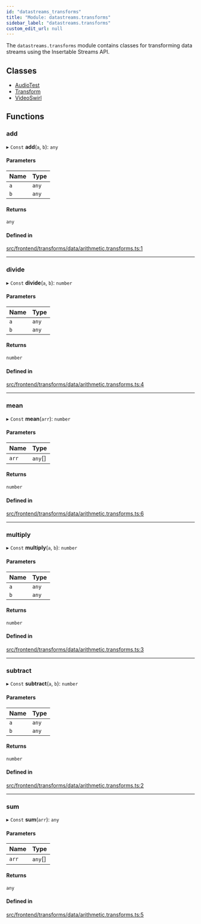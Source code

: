 ```yaml
---
id: "datastreams_transforms"
title: "Module: datastreams.transforms"
sidebar_label: "datastreams.transforms"
custom_edit_url: null
---
```


The `datastreams.transforms` module contains classes for transforming data streams using the Insertable Streams API.

## Classes

- [AudioTest](../classes/datastreams_transforms.AudioTest)
- [Transform](../classes/datastreams_transforms.Transform)
- [VideoSwirl](../classes/datastreams_transforms.VideoSwirl)

## Functions

### add

▸ `Const` **add**(`a`, `b`): `any`

#### Parameters

| Name | Type |
| :------ | :------ |
| `a` | `any` |
| `b` | `any` |

#### Returns

`any`

#### Defined in

[src/frontend/transforms/data/arithmetic.transforms.ts:1](https://github.com/brainsatplay/datastreams-api/blob/b373a8f/src/frontend/transforms/data/arithmetic.transforms.ts#L1)

___

### divide

▸ `Const` **divide**(`a`, `b`): `number`

#### Parameters

| Name | Type |
| :------ | :------ |
| `a` | `any` |
| `b` | `any` |

#### Returns

`number`

#### Defined in

[src/frontend/transforms/data/arithmetic.transforms.ts:4](https://github.com/brainsatplay/datastreams-api/blob/b373a8f/src/frontend/transforms/data/arithmetic.transforms.ts#L4)

___

### mean

▸ `Const` **mean**(`arr`): `number`

#### Parameters

| Name | Type |
| :------ | :------ |
| `arr` | `any`[] |

#### Returns

`number`

#### Defined in

[src/frontend/transforms/data/arithmetic.transforms.ts:6](https://github.com/brainsatplay/datastreams-api/blob/b373a8f/src/frontend/transforms/data/arithmetic.transforms.ts#L6)

___

### multiply

▸ `Const` **multiply**(`a`, `b`): `number`

#### Parameters

| Name | Type |
| :------ | :------ |
| `a` | `any` |
| `b` | `any` |

#### Returns

`number`

#### Defined in

[src/frontend/transforms/data/arithmetic.transforms.ts:3](https://github.com/brainsatplay/datastreams-api/blob/b373a8f/src/frontend/transforms/data/arithmetic.transforms.ts#L3)

___

### subtract

▸ `Const` **subtract**(`a`, `b`): `number`

#### Parameters

| Name | Type |
| :------ | :------ |
| `a` | `any` |
| `b` | `any` |

#### Returns

`number`

#### Defined in

[src/frontend/transforms/data/arithmetic.transforms.ts:2](https://github.com/brainsatplay/datastreams-api/blob/b373a8f/src/frontend/transforms/data/arithmetic.transforms.ts#L2)

___

### sum

▸ `Const` **sum**(`arr`): `any`

#### Parameters

| Name | Type |
| :------ | :------ |
| `arr` | `any`[] |

#### Returns

`any`

#### Defined in

[src/frontend/transforms/data/arithmetic.transforms.ts:5](https://github.com/brainsatplay/datastreams-api/blob/b373a8f/src/frontend/transforms/data/arithmetic.transforms.ts#L5)
